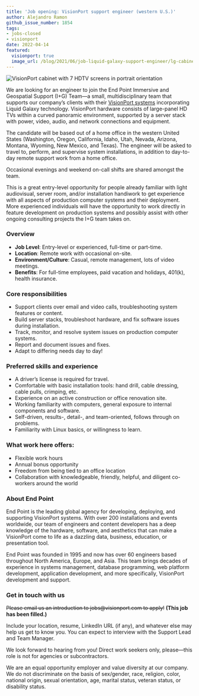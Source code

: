 ```yaml
---
title: 'Job opening: VisionPort support engineer (western U.S.)'
author: Alejandro Ramon
github_issue_number: 1854
tags:
- jobs-closed
- visionport
date: 2022-04-14
featured:
  visionport: true
  image_url: /blog/2021/06/job-liquid-galaxy-support-engineer/lg-cabinet.jpg
---
```


![VisionPort cabinet with 7 HDTV screens in portrait orientation](/blog/2021/06/job-liquid-galaxy-support-engineer/lg-cabinet.jpg)

We are looking for an engineer to join the End Point Immersive and Geospatial Support (I+G) Team—​a small, multidisciplinary team that supports our company’s clients with their [VisionPort systems](https://www.visionport.com/) incorporating Liquid Galaxy technology. VisionPort hardware consists of large-panel HD TVs within a curved panoramic environment, supported by a server stack with power, video, audio, and network connections and equipment.

The candidate will be based out of a home office in the western United States (Washington, Oregon, California, Idaho, Utah, Nevada, Arizona, Montana, Wyoming, New Mexico, and Texas). The engineer will be asked to travel to, perform, and supervise system installations, in addition to day-to-day remote support work from a home office.

Occasional evenings and weekend on-call shifts are shared amongst the team.

This is a great entry-level opportunity for people already familiar with light audiovisual, server room, and/or installation handiwork to get experience with all aspects of production computer systems and their deployment. More experienced individuals will have the opportunity to work directly in feature development on production systems and possibly assist with other ongoing consulting projects the I+G team takes on.

### Overview

- **Job Level**: Entry-level or experienced, full-time or part-time.
- **Location**: Remote work with occasional on-site.
- **Environment/​Culture**: Casual, remote management, lots of video meetings.
- **Benefits**: For full-time employees, paid vacation and holidays, 401(k), health insurance.

### Core responsibilities

- Support clients over email and video calls, troubleshooting system features or content.
- Build server stacks, troubleshoot hardware, and fix software issues during installation.
- Track, monitor, and resolve system issues on production computer systems.
- Report and document issues and fixes.
- Adapt to differing needs day to day!

### Preferred skills and experience

- A driver’s license is required for travel.
- Comfortable with basic installation tools: hand drill, cable dressing, cable pulls, crimping, etc.
- Experience on an active construction or office renovation site.
- Working familiarity with computers, general exposure to internal components and software.
- Self-driven, results-, detail-, and team-oriented, follows through on problems.
- Familiarity with Linux basics, or willingness to learn.

### What work here offers:

- Flexible work hours
- Annual bonus opportunity
- Freedom from being tied to an office location
- Collaboration with knowledgeable, friendly, helpful, and diligent co-workers around the world

### About End Point

End Point is the leading global agency for developing, deploying, and supporting VisionPort systems. With over 200 installations and events worldwide, our team of engineers and content developers has a deep knowledge of the hardware, software, and aesthetics that can make a VisionPort come to life as a dazzling data, business, education, or presentation tool.

End Point was founded in 1995 and now has over 60 engineers based throughout North America, Europe, and Asia. This team brings decades of experience in systems management, database programming, web platform development, application development, and more specifically, VisionPort development and support.

### Get in touch with us

~~Please email us an introduction to jobs\@visionport.com to apply!~~
**(This job has been filled.)**

Include your location, resume, LinkedIn URL (if any), and whatever else may help us get to know you. You can expect to interview with the Support Lead and Team Manager.

We look forward to hearing from you! Direct work seekers only, please—​this role is not for agencies or subcontractors.

We are an equal opportunity employer and value diversity at our company. We do not discriminate on the basis of sex/​gender, race, religion, color, national origin, sexual orientation, age, marital status, veteran status, or disability status.
